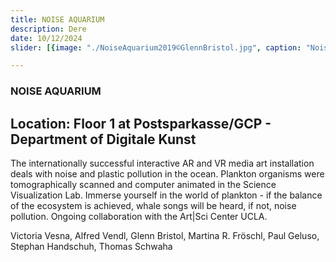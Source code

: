```yaml
---
title: NOISE AQUARIUM
description: Dere
date: 10/12/2024
slider: [{image: "./NoiseAquarium2019©GlennBristol.jpg", caption: "NoiseAquarium"}]

---
```



### NOISE AQUARIUM
## Location: Floor 1 at Postsparkasse/GCP - Department of Digitale Kunst

The internationally successful interactive AR and VR media art installation deals with noise and plastic pollution in the ocean. Plankton organisms were tomographically scanned and computer animated in the Science Visualization Lab. Immerse yourself in the world of plankton - if the balance of the ecosystem is achieved, whale songs will be heard, if not, noise pollution. Ongoing collaboration with the Art|Sci Center UCLA.

Victoria Vesna, Alfred Vendl, Glenn Bristol, Martina R. Fröschl, Paul Geluso, Stephan Handschuh, Thomas Schwaha